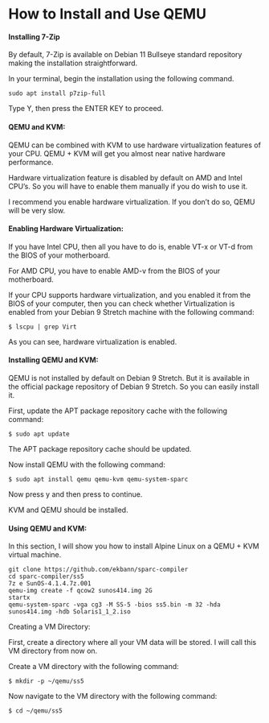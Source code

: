 # How to Install and Use QEMU

#### Installing 7-Zip

By default, 7-Zip is available on Debian 11 Bullseye standard repository making the installation straightforward.

In your terminal, begin the installation using the following command.

```sudo apt install p7zip-full```

Type Y, then press the ENTER KEY to proceed.

#### QEMU and KVM:
QEMU can be combined with KVM to use hardware virtualization features of your CPU. QEMU + KVM will get you almost near native hardware performance.

Hardware virtualization feature is disabled by default on AMD and Intel CPU’s. So you will have to enable them manually if you do wish to use it.

I recommend you enable hardware virtualization. If you don’t do so, QEMU will be very slow.

#### Enabling Hardware Virtualization:
If you have Intel CPU, then all you have to do is, enable VT-x or VT-d from the BIOS of your motherboard.

For AMD CPU, you have to enable AMD-v from the BIOS of your motherboard.

If your CPU supports hardware virtualization, and you enabled it from the BIOS of your computer, then you can check whether Virtualization is enabled from your Debian 9 Stretch machine with the following command:

```$ lscpu | grep Virt```

As you can see, hardware virtualization is enabled.

#### Installing QEMU and KVM:
QEMU is not installed by default on Debian 9 Stretch. But it is available in the official package repository of Debian 9 Stretch. So you can easily install it.

First, update the APT package repository cache with the following command:

```$ sudo apt update```

The APT package repository cache should be updated.

Now install QEMU with the following command:

```$ sudo apt install qemu qemu-kvm qemu-system-sparc```

Now press y and then press <Enter> to continue.

KVM and QEMU should be installed.

#### Using QEMU and KVM:

In this section, I will show you how to install Alpine Linux on a QEMU + KVM virtual machine.

```
git clone https://github.com/ekbann/sparc-compiler
cd sparc-compiler/ss5
7z e SunOS-4.1.4.7z.001
qemu-img create -f qcow2 sunos414.img 2G
startx
qemu-system-sparc -vga cg3 -M SS-5 -bios ss5.bin -m 32 -hda sunos414.img -hdb Solaris1_1_2.iso
```

Creating a VM Directory:

First, create a directory where all your VM data will be stored. I will call this VM directory from now on.

Create a VM directory with the following command:

```$ mkdir -p ~/qemu/ss5```

Now navigate to the VM directory with the following command:

```$ cd ~/qemu/ss5```
